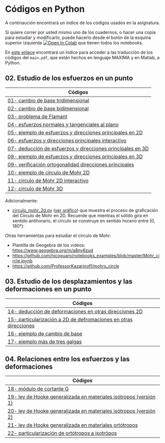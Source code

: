 # Códigos en Python

A continaución encontrará un índice de los códigos usados en la asignatura.

Si quiere correr por usted mismo uno de los cuadernos, o hacer una copia para estudiar y modificarlo, puede hacerlo desde el botón de la esquina superior izquierda <a href="https://colab.research.google.com/?hl=es" target="_parent"><img src="https://colab.research.google.com/assets/colab-badge.svg" alt="Open In Colab"/></a> que tienen todos los notebooks.

En [este enlace](https://github.com/jnramirezg/medio_continuo/tree/main/codigo) encontrará un índice para acceder a las traducción de los códigos del ```main.pdf```, que están hechos en lenguaje MAXIMA y en Matlab, a Python.

## 02. Estudio de los esfuerzos en un punto
| Códigos                                                                             | 
|---                                                                                  |                                       
|[01- cambio de base tridimensional](https://github.com/jnramirezg/medio_continuo/blob/main/codigo/01-(2_6_1)-cambio_base_tri.ipynb)|
|[02- cambio de base bidimensional](https://github.com/jnramirezg/medio_continuo/blob/main/codigo/02-(2_6_2)-cambio_base_bi.ipynb)|
|[03- problema de Flamant](https://github.com/jnramirezg/medio_continuo/blob/main/codigo/03-(2_6_2)-problema_flamant.ipynb)|
|[04- esfuerzos normales y tangenciales al plano](https://github.com/jnramirezg/medio_continuo/blob/main/codigo/04-(2_7)-tan_nor_plano.ipynb)|
|[05- ejemplo de esfuerzos y direcciones principales en 2D](https://github.com/jnramirezg/medio_continuo/blob/main/codigo/05-(2_8_1)-ejemplo_1.ipynb)|
|[06- esfuerzos y direcciones principales interactivo](https://github.com/jnramirezg/medio_continuo/blob/main/codigo/06-esf_dir_pples_interactivo.ipynb)|
|[07- deducción de esfuerzos y direcciones principales en 3D](https://github.com/jnramirezg/medio_continuo/blob/main/codigo/07-(2_8_2)-tens_dir_princ_3d.ipynb)|
|[08- ejemplo de esfuerzos y direcciones principales en 3D](https://github.com/jnramirezg/medio_continuo/blob/main/codigo/08-(2_8_2)-ejemplo_1.ipynb)|
|[09- verificación ortogonalidad direcciones principales](https://github.com/jnramirezg/medio_continuo/blob/main/codigo/09-(2_8_4)_ortogonalidad_dir_pples.ipynb)|
|[10- ejemplo de círculo de Mohr 2D](https://github.com/jnramirezg/medio_continuo/blob/main/codigo/10-(2_9_4)-ejemplo_circulo_mohr_2d.ipynb)|
|[11- círculo de Mohr 2D interactivo](https://github.com/jnramirezg/medio_continuo/blob/main/codigo/11-circulo_mohr_2d_interactivo.ipynb)|
|[12- círculo de Mohr 3D](https://github.com/jnramirezg/medio_continuo/blob/main/codigo/12-(2_9_7)-circulo_mohr_3d.ipynb)|

Adicionalmente: 
- [circulo_mohr_2d.py](https://github.com/jnramirezg/mecanica_de_solidos_un/blob/main/codigos/cap_02/circulo_mohr_2d.py) ([ver gráfico](https://github.com/jnramirezg/mecanica_de_solidos_un/blob/main/codigos/cap_02/mygif.gif)) que muestra el proceso de graficación del Círculo de Mohr en 2D. Recuerde que mientras el sólido gira en sentido antihorario, el círculo se construye en sentido horario entre [0, 180°):

Otras herramientas para estudiar el círculo de Mohr:
- Plantilla de Geogebra de los videos: <https://www.geogebra.org/m/a8nv6zud>
- <https://github.com/nicoguaro/notebooks_examples/blob/master/Mohr_circle.ipynb>
- <https://github.com/ProfessorKazarinoff/mohrs_circle>


## 03. Estudio de los desplazamientos y las deformaciones en un punto
| Códigos                                                                             | 
|---                                                                                  |       
|[14- deducción de deformaciones en otras direcciones 2D](https://github.com/jnramirezg/medio_continuo/blob/main/codigo/14-(3_4)-def_otras_dir(1).ipynb)|
|[15- particularización a 2D de defromaciones en otras direcciones](https://github.com/jnramirezg/medio_continuo/blob/main/codigo/15-(3_4)-def_otras_dir(2).ipynb)|
|[16- ejemplo de cambio de base](https://github.com/jnramirezg/medio_continuo/blob/main/codigo/16-(3_4_2)-ejemplo_cambio_base.ipynb)|
|[17- ejemplo más de tres galgas](https://github.com/jnramirezg/medio_continuo/blob/main/codigo/17-(3_4_3)_ejemplo_varias_galgas.ipynb)|


## 04. Relaciones entre los esfuerzos y las deformaciones
| Códigos                                                                             | 
|---                                                                                  |
|[18- módulo de cortante G](https://github.com/jnramirezg/medio_continuo/blob/main/codigo/18-(4_3_2)-modulo_cortante.ipynb)|
|[19- ley de Hooke generalizada en materiales isótropos (versión 1)](https://github.com/jnramirezg/medio_continuo/blob/main/codigo/19-(4_3_3)-ley_hooke_isotropos.ipynb)|
|[20- ley de Hooke generalizada en materiales isótropos (versión 2)](https://github.com/jnramirezg/medio_continuo/blob/main/codigo/20-(4_3_3)-alter-ley_hooke_isotropos.ipynb)|
|[21- ley de Hooke generalizada en materiales ortótropos](https://github.com/jnramirezg/medio_continuo/blob/main/codigo/21-(4_3_5)-ley_hooke_ortotropos.ipynb)|
|[22- particularización de ortótropos a isotrópos](https://github.com/jnramirezg/medio_continuo/blob/main/codigo/22-de_ortotropos_a_isotropos.ipynb)|
